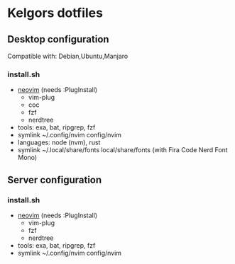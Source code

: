 # Kelgors dotfiles

## Desktop configuration

Compatible with: Debian,Ubuntu,Manjaro

### install.sh

- [neovim](https://github.com/neovim/neovim) (needs :PlugInstall)
  - vim-plug
  - coc
  - fzf
  - nerdtree
- tools: exa, bat, ripgrep, fzf
- symlink ~/.config/nvim config/nvim
- languages: node (nvm), rust
- symlink ~/.local/share/fonts local/share/fonts (with Fira Code Nerd Font Mono)

## Server configuration

### install.sh

- [neovim](https://github.com/neovim/neovim) (needs :PlugInstall)
  - vim-plug
  - fzf
  - nerdtree
- tools: exa, bat, ripgrep, fzf
- symlink ~/.config/nvim config/nvim
